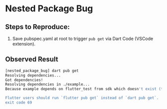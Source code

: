 # Nested Package Bug

## Steps to Reproduce:

1. Save pubspec.yaml at root to trigger `pub get` via Dart Code (VSCode extension).

## Observed Result

```bash
[nested_package_bug] dart pub get
Resolving dependencies...
Got dependencies!
Resolving dependencies in ./example...
Because example depends on flutter_test from sdk which doesn't exist (the Flutter SDK is not available), version solving failed.

Flutter users should run `flutter pub get` instead of `dart pub get`.
exit code 69
```
